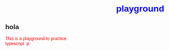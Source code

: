 <html>
    <head>
        <style>
            body {
                font-family: sans-serif;
            }
            .code {
                font-family: monospace;
                font-size: 0.8em;
                background-color: #f0f0f0;
                padding: 1em;
                border-radius: 0.5em;
            }
            .code pre {
                margin: 0;
                padding: 0;
            }
            p{
                margin: 0;
                padding: 0;
                color: red;
            }
            h1{
                color: blue; 
                width: 100%;
                text-align: right;
            }
            .withImage {
                background: url(https://www.transparenttextures.com/patterns/3px-tile.png);
                background-size: cover;
                background-position: center;
                background-repeat: no-repeat;
                width: 50%;
                height: 100%;
            }
        </style>
    </head>
    <body>
        <h1>playground</h1>
        <div class = "withImage">
            <h2>hola</h2>
        <div>
        <p style = "background: url(https://www.transparenttextures.com/patterns/3px-tile.png);
                background-size: cover;
                background-position: center;
                background-repeat: no-repeat;">
            This is a playground to practice typescript :p
        </p>
    </body>
</html>

